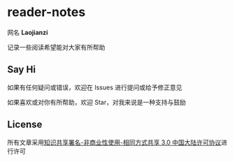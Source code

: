 # reader-notes

网名 **Laojianzi**

记录一些阅读希望能对大家有所帮助

## Say Hi

如果有任何疑问或错误，欢迎在 Issues 进行提问或给予修正意见

如果喜欢或对你有所帮助，欢迎 Star，对我来说是一种支持与鼓励

## License

所有文章采用[知识共享署名-非商业性使用-相同方式共享 3.0 中国大陆许可协议](https://creativecommons.org/licenses/by-nc-sa/3.0/cn/)进行许可
